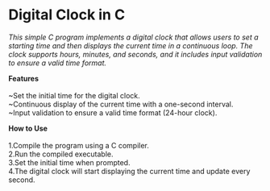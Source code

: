 # Digital Clock in C
*This simple C program implements a digital clock that allows users to set a starting time and then displays the current time in a continuous loop. The clock supports hours, minutes, and seconds, and it includes input validation to ensure a valid time format.*

**Features**
<br><br>
~Set the initial time for the digital clock.<br>
~Continuous display of the current time with a one-second interval.<br>
~Input validation to ensure a valid time format (24-hour clock).<br>

**How to Use**
<br><br>
1.Compile the program using a C compiler.
<br>
2.Run the compiled executable.
<br>
3.Set the initial time when prompted.
<br>
4.The digital clock will start displaying the current time and update every second.

